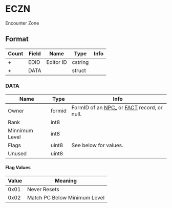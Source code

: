 ECZN
====

Encounter Zone

## Format

Count | Field | Name | Type | Info
------|-------|------|------|-----
+ | EDID | Editor ID | cstring |
+ | DATA | | struct |

### DATA

Name | Type | Info
-----|------|-----
Owner | formid | FormID of an [NPC_](NPC_.md) or [FACT](FACT.md) record, or null.
Rank | int8 |
Minnimum Level | int8 |
Flags | uint8 | See below for values.
Unused | uint8 | 
 
#### Flag Values

Value | Meaning
------|--------
0x01 | Never Resets
0x02 | Match PC Below Minimum Level

